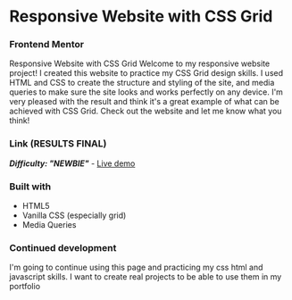 # Responsive Website with CSS Grid
### Frontend Mentor
Responsive Website with CSS Grid
Welcome to my responsive website project! I created this website to practice my CSS Grid design skills. I used HTML and CSS to create the structure and styling of the site, and media queries to make sure the site looks and works perfectly on any device. I'm very pleased with the result and think it's a great example of what can be achieved with CSS Grid. Check out the website and let me know what you think!

### Link (RESULTS FINAL)
***Difficulty: "NEWBIE"*** - [Live demo](https://grid-mateo-bodini.netlify.app/)

### Built with

- HTML5
- Vanilla CSS (especially grid)
- Media Queries

### Continued development

I'm going to continue using this page and practicing my css html and javascript skills. I want to create real projects to be able to use them in my portfolio

